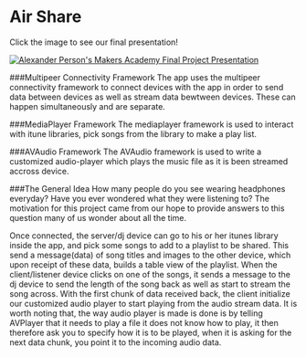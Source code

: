 # Air Share

Click the image to see our final presentation!

[![Alexander Person's Makers Academy Final Project Presentation](http://img.youtube.com/vi/7F0rxeBd6NQ/0.jpg)](http://www.youtube.com/watch?v=7F0rxeBd6NQ)


###Multipeer Connectivity Framework
The app uses the multipeer connectivity framework to connect devices with the app in order to send data between devices as well as stream data bewtween devices.  These can happen simultaneously and are separate.


###MediaPlayer Framework
The mediaplayer framework is used to interact with itune libraries, pick songs from the library to make a play list.


###AVAudio Framework
The AVAudio framework is used to write a customized audio-player which plays the music file as it is been streamed accross device.


###The General Idea
How many people do you see wearing headphones everyday?  Have you ever wondered what they were listening to?  The motivation for this project came from our hope to provide answers to this question many of us wonder about all the time.

Once connected, the server/dj device can go to his or her itunes library inside the app, and pick some songs to add to a playlist to be shared.  This send a message(data) of song titles and images to the other device, which upon receipt of these data, builds a table view of the playlist.  When the client/listener device clicks on one of the songs, it sends a message to the dj device to send the length of the song back as well as start to stream the song across.  With the first chunk of data received back, the client initialize our customized audio player to start playing from the audio stream data.  It is worth noting that, the way audio player is made is done is by telling AVPlayer that it needs to play a file it does not know how to play, it then therefore ask you to specify how it is to be played, when it is asking for the next data chunk, you point it to the incoming audio data.  
